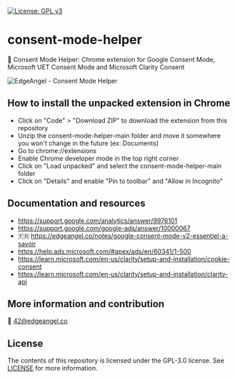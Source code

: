 [![License: GPL v3](https://img.shields.io/badge/License-GPLv3-blue.svg)](https://www.gnu.org/licenses/gpl-3.0)

# consent-mode-helper
🔎 Consent Mode Helper: Chrome extension for Google Consent Mode, Microsoft UET Consent Mode and Microsoft Clarity Consent

![EdgeAngel - Consent Mode Helper](https://assets.edgeangel.co/ea-consent-mode-helper.png)

## How to install the unpacked extension in Chrome
* Click on "Code" > "Download ZIP" to download the extension from this repository
* Unzip the consent-mode-helper-main folder and move it somewhere you won't change in the future (ex: Documents)
* Go to chrome://extensions
* Enable Chrome developer mode in the top right corner
* Click on "Load unpacked" and select the consent-mode-helper-main folder
* Click on "Details" and enable "Pin to toolbar" and "Allow in Incognito"

## Documentation and resources
* https://support.google.com/analytics/answer/9976101 
* https://support.google.com/google-ads/answer/10000067
* 🇫🇷 https://edgeangel.co/notes/google-consent-mode-v2-essentiel-a-savoir
* https://help.ads.microsoft.com/#apex/ads/en/60341/1-500
* https://learn.microsoft.com/en-us/clarity/setup-and-installation/cookie-consent 
* https://learn.microsoft.com/en-us/clarity/setup-and-installation/clarity-api 

## More information and contribution
💌 42@edgeangel.co

## License
The contents of this repository is licensed under the GPL-3.0 license. See [LICENSE](LICENSE) for more information.
